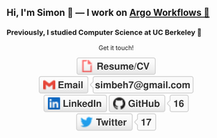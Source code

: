 ## Hi, I'm Simon 🌵 — I work on [Argo Workflows 🦑](https://github.com/argoproj/argo-workflows)

### Previously, I studied Computer Science at UC Berkeley 🐻

<p align="center">
	Get it touch!
</p>

<p align="center">
    <a href="https://drive.google.com/file/d/1cJ7f4QkItu-MpkZ0Y7kJpLjFMLXn7WdB/view"><img src="img/cv.svg" alt="Resume/CV"></a>
	<a href="mailto:simbeh7@gmail.com"><img src="img/gmail.svg" alt="Email"></a>
	<a href="https://www.linkedin.com/in/sbehar"><img src="img/linkedin.svg" alt="LinkedIn"></a>
	<a href="https://github.com/simster7"><img src="img/github.svg" alt="GitHub"></a>
	<a href="https://twitter.com/simster7"><img src="img/twitter.svg" alt="Twitter"></a>
</p>
